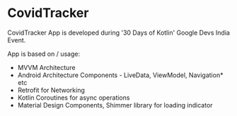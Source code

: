 # CovidTracker
CovidTracker App is developed during '30 Days of Kotlin' Google Devs India Event.

App is based on / usage:
- MVVM Architecture
- Android Architecture Components - LiveData, ViewModel, Navigation* etc
- Retrofit for Networking
- Kotlin Coroutines for async operations
- Material Design Components, Shimmer library for loading indicator
